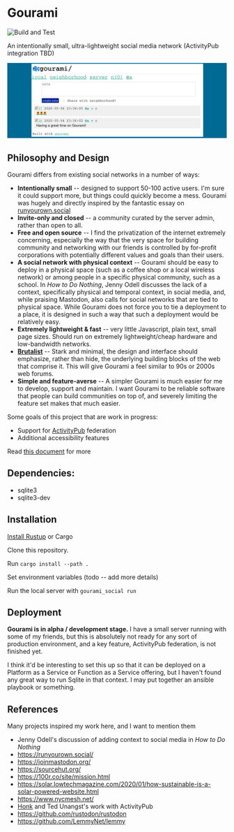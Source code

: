 # Gourami
![Build and Test](https://github.com/alexwennerberg/gourami/workflows/Build%20and%20Test/badge.svg)

An intentionally small, ultra-lightweight social media network (ActivityPub integration TBD)

![image](docs/demo.jpg)

## Philosophy and Design

Gourami differs from existing social networks in a number of ways:
* **Intentionally small** -- designed to support 50-100 active users. I'm sure it could support more, but things could quickly become a mess. Gourami was hugely and directly inspired by the fantastic essay on [runyourown.social](https://runyourown.social)
* **Invite-only and closed** -- a community curated by the server admin, rather than open to all.
* **Free and open source** -- I find the privatization of the internet extremely concerning, especially the way that the very space for building community and networking with our friends is controlled by for-profit corporations with potentially different values and goals than their users.
* **A social network with physical context** -- Gourami should be easy to deploy in a physical space (such as a coffee shop or a local wireless network) or among people in a specific physical community, such as a school. In *How to Do Nothing*, Jenny Odell discusses the lack of a context, specifically physical and temporal context, in social media, and, while praising Mastodon, also calls for social networks that are tied to physical space. While Gourami does not force you to tie a deployment to a place, it is designed in such a way that such a deployment would be relatively easy.
* **Extremely lightweight & fast** -- very little Javascript, plain text, small page sizes. Should run on extremely lightweight/cheap hardware and low-bandwidth networks. 
* **[Brutalist](https://brutalist-web.design/)** -- Stark and minimal, the design and interface should emphasize, rather than hide, the underlying building blocks of the web that comprise it. This will give Gourami a feel similar to 90s or 2000s web forums. 
* **Simple and feature-averse** -- A simpler Gourami is much easier for me to develop, support and maintain. I want Gourami to be reliable software that people can build communities on top of, and severely limiting the feature set makes that much easier.

Some goals of this project that are work in progress:
* Support for [ActivityPub](https://activitypub.rocks/) federation
* Additional accessibility features

Read [this document](https://git.sr.ht/~alexwennerberg/gourami-social/tree/master/PHILOSOPHY.md) for more

## Dependencies:

* sqlite3
* sqlite3-dev

## Installation

[Install Rustup](https://doc.rust-lang.org/cargo/getting-started/installation.html) or Cargo

Clone this repository.

Run `cargo install --path .`

Set environment variables (todo -- add more details)

Run the local server with `gourami_social run`

## Deployment

**Gourami is in alpha / development stage.** I have a small server running with some of my friends, but this is absolutely not ready for any sort of production environment, and a key feature, ActivityPub federation, is not finished yet.

I think it'd be interesting to set this up so that it can be deployed on a Platform as a Service or Function as a Service offering, but I haven't found any great way to run Sqlite in that context. I may put together an ansible playbook or something.

## References

Many projects inspired my work here, and I want to mention them

* Jenny Odell's discussion of adding context to social media in *How to Do Nothing*
* https://runyourown.social/
* https://joinmastodon.org/
* https://sourcehut.org/    
* https://100r.co/site/mission.html
* https://solar.lowtechmagazine.com/2020/01/how-sustainable-is-a-solar-powered-website.html
* https://www.nycmesh.net/
* [Honk](https://flak.tedunangst.com/post/ActivityPub-as-it-has-been-understood) and Ted Unangst's work with ActivityPub
* https://github.com/rustodon/rustodon
* https://github.com/LemmyNet/lemmy
